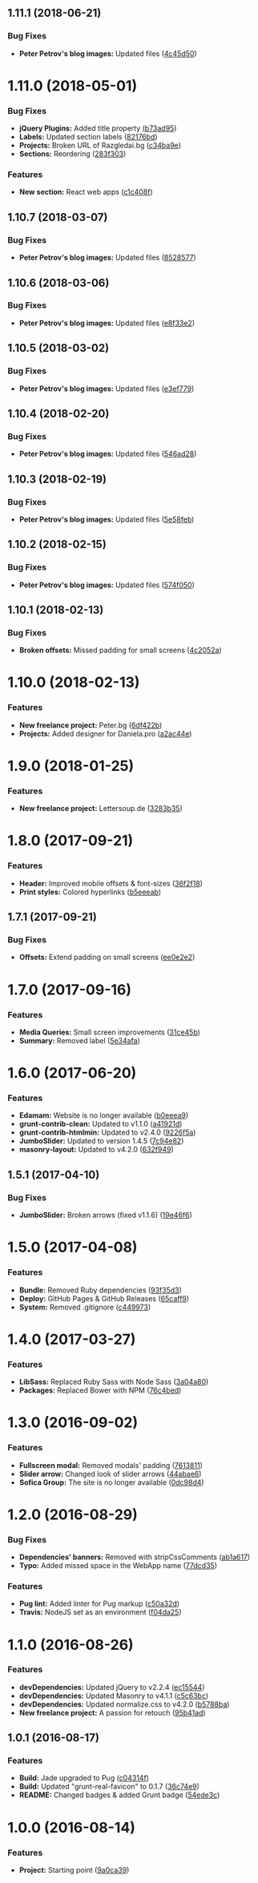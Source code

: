 <a name="1.11.1"></a>
## 1.11.1 (2018-06-21)


### Bug Fixes

* **Peter Petrov's blog images:** Updated files ([4c45d50](https://github.com/martinmethod/portfolio/commit/4c45d50))



<a name="1.11.0"></a>
# 1.11.0 (2018-05-01)


### Bug Fixes

* **jQuery Plugins:** Added title property ([b73ad95](https://github.com/martinmethod/portfolio/commit/b73ad95))
* **Labels:** Updated section labels ([82176bd](https://github.com/martinmethod/portfolio/commit/82176bd))
* **Projects:** Broken URL of Razgledai.bg ([c34ba9e](https://github.com/martinmethod/portfolio/commit/c34ba9e))
* **Sections:** Reordering ([283f303](https://github.com/martinmethod/portfolio/commit/283f303))


### Features

* **New section:** React web apps ([c1c408f](https://github.com/martinmethod/portfolio/commit/c1c408f))



<a name="1.10.7"></a>
## 1.10.7 (2018-03-07)


### Bug Fixes

* **Peter Petrov's blog images:** Updated files ([8528577](https://github.com/martinmethod/portfolio/commit/8528577))



<a name="1.10.6"></a>
## 1.10.6 (2018-03-06)


### Bug Fixes

* **Peter Petrov's blog images:** Updated files ([e8f33e2](https://github.com/martinmethod/portfolio/commit/e8f33e2))



<a name="1.10.5"></a>
## 1.10.5 (2018-03-02)


### Bug Fixes

* **Peter Petrov's blog images:** Updated files ([e3ef779](https://github.com/martinmethod/portfolio/commit/e3ef779))



<a name="1.10.4"></a>
## 1.10.4 (2018-02-20)


### Bug Fixes

* **Peter Petrov's blog images:** Updated files ([546ad28](https://github.com/martinmethod/portfolio/commit/546ad28))



<a name="1.10.3"></a>
## 1.10.3 (2018-02-19)


### Bug Fixes

* **Peter Petrov's blog images:** Updated files ([5e58feb](https://github.com/martinmethod/portfolio/commit/5e58feb))



<a name="1.10.2"></a>
## 1.10.2 (2018-02-15)


### Bug Fixes

* **Peter Petrov's blog images:** Updated files ([574f050](https://github.com/martinmethod/portfolio/commit/574f050))



<a name="1.10.1"></a>
## 1.10.1 (2018-02-13)


### Bug Fixes

* **Broken offsets:** Missed padding for small screens ([4c2052a](https://github.com/martinmethod/portfolio/commit/4c2052a))



<a name="1.10.0"></a>
# 1.10.0 (2018-02-13)


### Features

* **New freelance project:** Peter.bg ([6df422b](https://github.com/martinmethod/portfolio/commit/6df422b))
* **Projects:** Added designer for Daniela.pro ([a2ac44e](https://github.com/martinmethod/portfolio/commit/a2ac44e))



<a name="1.9.0"></a>
# 1.9.0 (2018-01-25)


### Features

* **New freelance project:** Lettersoup.de ([3283b35](https://github.com/martinmethod/portfolio/commit/3283b35))



<a name="1.8.0"></a>
# 1.8.0 (2017-09-21)


### Features

* **Header:** Improved mobile offsets & font-sizes ([36f2f18](https://github.com/martinmethod/portfolio/commit/36f2f18))
* **Print styles:** Colored hyperlinks ([b5eeeab](https://github.com/martinmethod/portfolio/commit/b5eeeab))



<a name="1.7.1"></a>
## 1.7.1 (2017-09-21)


### Bug Fixes

* **Offsets:** Extend padding on small screens ([ee0e2e2](https://github.com/martinmethod/portfolio/commit/ee0e2e2))



<a name="1.7.0"></a>
# 1.7.0 (2017-09-16)


### Features

* **Media Queries:** Small screen improvements ([31ce45b](https://github.com/martinmethod/portfolio/commit/31ce45b))
* **Summary:** Removed label ([5e34afa](https://github.com/martinmethod/portfolio/commit/5e34afa))



<a name="1.6.0"></a>
# 1.6.0 (2017-06-20)


### Features

* **Edamam:** Website is no longer available ([b0eeea9](https://github.com/martinmethod/portfolio/commit/b0eeea9))
* **grunt-contrib-clean:** Updated to v1.1.0 ([a41921d](https://github.com/martinmethod/portfolio/commit/a41921d))
* **grunt-contrib-htmlmin:** Updated to v2.4.0 ([9226f5a](https://github.com/martinmethod/portfolio/commit/9226f5a))
* **JumboSlider:** Updated to version 1.4.5 ([7c94e82](https://github.com/martinmethod/portfolio/commit/7c94e82))
* **masonry-layout:** Updated to v4.2.0 ([632f949](https://github.com/martinmethod/portfolio/commit/632f949))



<a name="1.5.1"></a>
## 1.5.1 (2017-04-10)


### Bug Fixes

* **JumboSlider:** Broken arrows (fixed v1.1.6) ([19e46f6](https://github.com/martinmethod/portfolio/commit/19e46f6))



<a name="1.5.0"></a>
# 1.5.0 (2017-04-08)


### Features

* **Bundle:** Removed Ruby dependencies ([93f35d3](https://github.com/martinmethod/portfolio/commit/93f35d3))
* **Deploy:** GitHub Pages & GitHub Releases ([65caff9](https://github.com/martinmethod/portfolio/commit/65caff9))
* **System:** Removed .gitignore ([c449973](https://github.com/martinmethod/portfolio/commit/c449973))



<a name="1.4.0"></a>
# 1.4.0 (2017-03-27)


### Features

* **LibSass:** Replaced Ruby Sass with Node Sass ([3a04a80](https://github.com/martinmethod/portfolio/commit/3a04a80))
* **Packages:** Replaced Bower with NPM ([76c4bed](https://github.com/martinmethod/portfolio/commit/76c4bed))



<a name="1.3.0"></a>
# 1.3.0 (2016-09-02)


### Features

* **Fullscreen modal:** Removed modals' padding ([7613811](https://github.com/martinmethod/portfolio/commit/7613811))
* **Slider arrow:** Changed look of slider arrows ([44abae6](https://github.com/martinmethod/portfolio/commit/44abae6))
* **Sofica Group:** The site is no longer available ([0dc98d4](https://github.com/martinmethod/portfolio/commit/0dc98d4))



<a name="1.2.0"></a>
# 1.2.0 (2016-08-29)


### Bug Fixes

* **Dependencies' banners:** Removed with stripCssComments ([ab1a617](https://github.com/martinmethod/portfolio/commit/ab1a617))
* **Typo:** Added missed space in the WebApp name ([77dcd35](https://github.com/martinmethod/portfolio/commit/77dcd35))


### Features

* **Pug lint:** Added linter for Pug markup ([c50a32d](https://github.com/martinmethod/portfolio/commit/c50a32d))
* **Travis:** NodeJS set as an environment ([f04da25](https://github.com/martinmethod/portfolio/commit/f04da25))



<a name="1.1.0"></a>
# 1.1.0 (2016-08-26)


### Features

* **devDependencies:** Updated jQuery to v2.2.4 ([ec15544](https://github.com/martinmethod/portfolio/commit/ec15544))
* **devDependencies:** Updated Masonry to v4.1.1 ([c5c63bc](https://github.com/martinmethod/portfolio/commit/c5c63bc))
* **devDependencies:** Updated normalize.css to v4.2.0 ([b5788ba](https://github.com/martinmethod/portfolio/commit/b5788ba))
* **New freelance project:** A passion for retouch ([95b41ad](https://github.com/martinmethod/portfolio/commit/95b41ad))



<a name="1.0.1"></a>
## 1.0.1 (2016-08-17)


### Features

* **Build:** Jade upgraded to Pug ([c04314f](https://github.com/martinmethod/portfolio/commit/c04314f))
* **Build:** Updated "grunt-real-favicon" to 0.1.7 ([36c74e9](https://github.com/martinmethod/portfolio/commit/36c74e9))
* **README:** Changed badges & added Grunt badge ([54ede3c](https://github.com/martinmethod/portfolio/commit/54ede3c))



<a name="1.0.0"></a>
# 1.0.0 (2016-08-14)


### Features

* **Project:** Starting point ([9a0ca39](https://github.com/martinmethod/portfolio/commit/9a0ca39))



